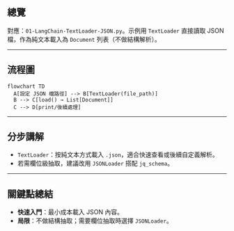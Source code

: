## 總覽

對應：`01-LangChain-TextLoader-JSON.py`。示例用 `TextLoader` 直接讀取 JSON 檔，作為純文本載入為 `Document` 列表（不做結構解析）。

---

## 流程圖

```mermaid
flowchart TD
  A[設定 JSON 檔路徑] --> B[TextLoader(file_path)]
  B --> C[load() → List[Document]]
  C --> D[print/後續處理]
```

---

## 分步講解

- `TextLoader`：按純文本方式載入 `.json`，適合快速查看或後續自定義解析。
- 若需欄位級抽取，建議改用 `JSONLoader` 搭配 `jq_schema`。

---

## 關鍵點總結

- **快速入門**：最小成本載入 JSON 內容。
- **局限**：不做結構抽取；需要欄位抽取時選擇 `JSONLoader`。


